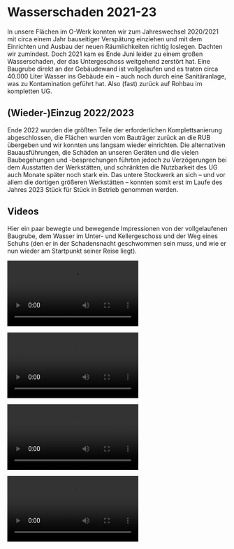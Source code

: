 # Wasserschaden 2021-23

In unsere Flächen im O-Werk konnten wir zum Jahreswechsel 2020/2021 mit circa einem Jahr bauseitiger Verspätung einziehen und mit dem Einrichten und Ausbau der neuen Räumlichkeiten richtig loslegen. Dachten wir zumindest. Doch 2021 kam es Ende Juni leider zu einem großen Wasserschaden, der das Untergeschoss weitgehend zerstört hat. Eine Baugrube direkt an der Gebäudewand ist vollgelaufen und es traten circa 40.000 Liter Wasser ins Gebäude ein – auch noch durch eine Sanitäranlage, was zu Kontamination geführt hat. Also (fast) zurück auf Rohbau im kompletten UG.

## (Wieder-)Einzug 2022/2023

Ende 2022 wurden die größten Teile der erforderlichen Komplettsanierung abgeschlossen, die Flächen wurden vom Bauträger zurück an die RUB übergeben und wir konnten uns langsam wieder einrichten. Die alternativen Bauausführungen, die Schäden an unseren Geräten und die vielen Baubegehungen und -besprechungen führten jedoch zu Verzögerungen bei dem Ausstatten der Werkstätten, und schränkten die Nutzbarkeit des UG auch Monate später noch stark ein. Das untere Stockwerk an sich – und vor allem die dortigen größeren Werkstätten – konnten somit erst im Laufe des Jahres 2023 Stück für Stück in Betrieb genommen werden. 

## Videos

Hier ein paar bewegte und bewegende Impressionen von der vollgelaufenen Baugrube, dem Wasser im Unter- und Kellergeschoss und der Weg eines Schuhs (den er in der Schadensnacht geschwommen sein muss, und wie er nun wieder am Startpunkt seiner Reise liegt).

![type:video](https://git.noc.rub.de/makerspace/website/-/raw/main/docs/medien/wasserschaden-baugrube-vollgelaufen.mp4)

![type:video](https://git.noc.rub.de/makerspace/website/-/raw/main/docs/medien/wasserschaden-von-treppe.mp4) 

![type:video](https://git.noc.rub.de/makerspace/website/-/raw/main/docs/medien/wasserschaden-ug2.mp4)

![type:video](https://git.noc.rub.de/makerspace/website/-/raw/main/docs/medien/wasserschaden-tour-eines-schuhs.mp4)


